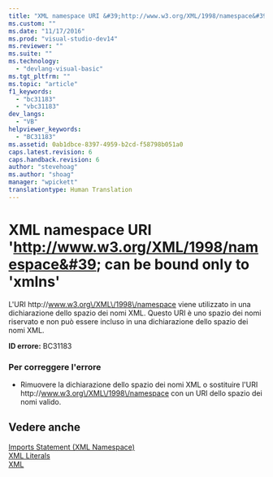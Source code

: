 ```yaml
---
title: "XML namespace URI &#39;http://www.w3.org/XML/1998/namespace&#39; can be bound only to &#39;xmlns&#39; | Microsoft Docs"
ms.custom: ""
ms.date: "11/17/2016"
ms.prod: "visual-studio-dev14"
ms.reviewer: ""
ms.suite: ""
ms.technology: 
  - "devlang-visual-basic"
ms.tgt_pltfrm: ""
ms.topic: "article"
f1_keywords: 
  - "bc31183"
  - "vbc31183"
dev_langs: 
  - "VB"
helpviewer_keywords: 
  - "BC31183"
ms.assetid: 0ab1dbce-8397-4959-b2cd-f58798b051a0
caps.latest.revision: 6
caps.handback.revision: 6
author: "stevehoag"
ms.author: "shoag"
manager: "wpickett"
translationtype: Human Translation
---
```

# XML namespace URI &#39;http://www.w3.org/XML/1998/namespace&#39; can be bound only to &#39;xmlns&#39;
L'URI http:\/\/www.w3.org\/XML\/1998\/namespace viene utilizzato in una dichiarazione dello spazio dei nomi XML.  Questo URI è uno spazio dei nomi riservato e non può essere incluso in una dichiarazione dello spazio dei nomi XML.  
  
 **ID errore:** BC31183  
  
### Per correggere l'errore  
  
-   Rimuovere la dichiarazione dello spazio dei nomi XML o sostituire l'URI http:\/\/www.w3.org\/XML\/1998\/namespace con un URI dello spazio dei nomi valido.  
  
## Vedere anche  
 [Imports Statement \(XML Namespace\)](../../../visual-basic/language-reference/statements/imports-statement-xml-namespace.md)   
 [XML Literals](../../../visual-basic/language-reference/xml-literals/index.md)   
 [XML](../../../visual-basic/programming-guide/language-features/xml/index.md)